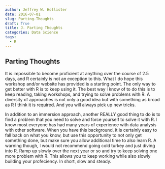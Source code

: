 ```yaml
---
author: Jeffrey W. Hollister
date: 2016-07-01
slug: Parting-Thoughts
draft: True
title: J. Parting Thoughts
categories: Data Science
tags: 
  - R
---
```

Parting Thoughts
----------------

It is impossible to become proficient at anything over the course of 2.5 days, and R certainly is not an exception to this. What I do hope this workshop and/or website has provided is a starting point. The only way to get better with R is to keep using it. The best way I know of to do this is to keep reading, taking workshops, and trying to solve problems with R. A diversity of approaches is not only a good idea but with something as broad as R I think it is required. And you will always pick up new tricks.

In addition to an immersion approach, another REALLY good thing to do is to find a problem that you need to solve and force yourself to solve it with R. I know most everyone has had many years of experience with data analysis with other software. When you have this background, it is certainly easy to fall back on what you know, but use this opportunity to not only get something done, but make sure you allow additional time to also learn R. A warning though, I would not recommend going cold turkey and just diving into R. Ramp up slowly over the next year or so and try to keep solving one more problem with R. This allows you to keep working while also slowly building your profeciency. In short, slow and steady.
